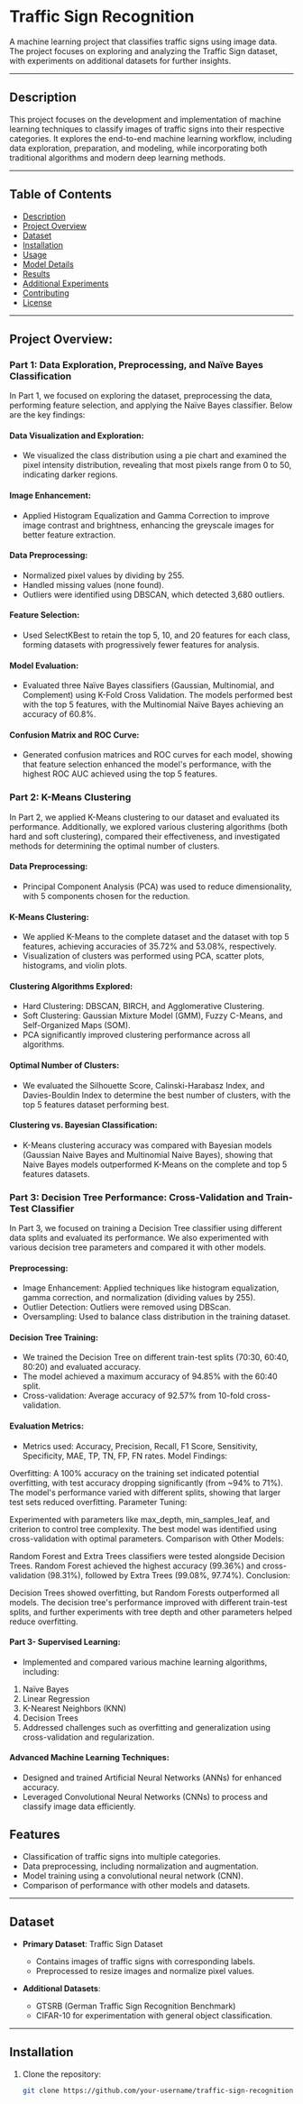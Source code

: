 # Traffic Sign Recognition

A machine learning project that classifies traffic signs using image data. The project focuses on exploring and analyzing the Traffic Sign dataset, with experiments on additional datasets for further insights.

---

## Description

This project focuses on the development and implementation of machine learning techniques to classify images of traffic signs into their respective categories. It explores the end-to-end machine learning workflow, including data exploration, preparation, and modeling, while incorporating both traditional algorithms and modern deep learning methods.

---

## Table of Contents

- [Description](#description)
- [Project Overview](#project-overview)
- [Dataset](#dataset)
- [Installation](#installation)
- [Usage](#usage)
- [Model Details](#model-details)
- [Results](#results)
- [Additional Experiments](#additional-experiments)
- [Contributing](#contributing)
- [License](#license)

---

## Project Overview:
### Part 1: Data Exploration, Preprocessing, and Naïve Bayes Classification
In Part 1, we focused on exploring the dataset, preprocessing the data, performing feature selection, and applying the Naïve Bayes classifier. Below are the key findings:

#### Data Visualization and Exploration:
- We visualized the class distribution using a pie chart and examined the pixel intensity distribution, revealing that most pixels range from 0 to 50, indicating darker regions.
#### Image Enhancement:
- Applied Histogram Equalization and Gamma Correction to improve image contrast and brightness, enhancing the greyscale images for better feature extraction.
#### Data Preprocessing:
- Normalized pixel values by dividing by 255.
- Handled missing values (none found).
- Outliers were identified using DBSCAN, which detected 3,680 outliers.
#### Feature Selection:
- Used SelectKBest to retain the top 5, 10, and 20 features for each class, forming datasets with progressively fewer features for analysis.
#### Model Evaluation:
- Evaluated three Naïve Bayes classifiers (Gaussian, Multinomial, and Complement) using K-Fold Cross Validation. The models performed best with the top 5 features, with the Multinomial Naïve Bayes achieving an accuracy of 60.8%.

#### Confusion Matrix and ROC Curve:
- Generated confusion matrices and ROC curves for each model, showing that feature selection enhanced the model's performance, with the highest ROC AUC achieved using the top 5 features.

### Part 2: K-Means Clustering
In Part 2, we applied K-Means clustering to our dataset and evaluated its performance. Additionally, we explored various clustering algorithms (both hard and soft clustering), compared their effectiveness, and investigated methods for determining the optimal number of clusters.

#### Data Preprocessing:
- Principal Component Analysis (PCA) was used to reduce dimensionality, with 5 components chosen for the reduction.

#### K-Means Clustering:
- We applied K-Means to the complete dataset and the dataset with top 5 features, achieving accuracies of 35.72% and 53.08%, respectively.
- Visualization of clusters was performed using PCA, scatter plots, histograms, and violin plots.

#### Clustering Algorithms Explored:
- Hard Clustering: DBSCAN, BIRCH, and Agglomerative Clustering.
- Soft Clustering: Gaussian Mixture Model (GMM), Fuzzy C-Means, and Self-Organized Maps (SOM).
- PCA significantly improved clustering performance across all algorithms.
#### Optimal Number of Clusters:
- We evaluated the Silhouette Score, Calinski-Harabasz Index, and Davies-Bouldin Index to determine the best number of clusters, with the top 5 features dataset performing best.

#### Clustering vs. Bayesian Classification:
- K-Means clustering accuracy was compared with Bayesian models (Gaussian Naive Bayes and Multinomial Naive Bayes), showing that Naive Bayes models outperformed K-Means on the complete and top 5 features datasets.

### Part 3: Decision Tree Performance: Cross-Validation and Train-Test Classifier
In Part 3, we focused on training a Decision Tree classifier using different data splits and evaluated its performance. We also experimented with various decision tree parameters and compared it with other models.

#### Preprocessing:
- Image Enhancement: Applied techniques like histogram equalization, gamma correction, and normalization (dividing values by 255).
- Outlier Detection: Outliers were removed using DBScan.
- Oversampling: Used to balance class distribution in the training dataset.
#### Decision Tree Training:
- We trained the Decision Tree on different train-test splits (70:30, 60:40, 80:20) and evaluated accuracy.
- The model achieved a maximum accuracy of 94.85% with the 60:40 split.
- Cross-validation: Average accuracy of 92.57% from 10-fold cross-validation.

#### Evaluation Metrics:
- Metrics used: Accuracy, Precision, Recall, F1 Score, Sensitivity, Specificity, MAE, TP, TN, FP, FN rates.
Model Findings:

Overfitting: A 100% accuracy on the training set indicated potential overfitting, with test accuracy dropping significantly (from ~94% to 71%).
The model's performance varied with different splits, showing that larger test sets reduced overfitting.
Parameter Tuning:

Experimented with parameters like max_depth, min_samples_leaf, and criterion to control tree complexity.
The best model was identified using cross-validation with optimal parameters.
Comparison with Other Models:

Random Forest and Extra Trees classifiers were tested alongside Decision Trees.
Random Forest achieved the highest accuracy (99.36%) and cross-validation (98.31%), followed by Extra Trees (99.08%, 97.74%).
Conclusion:

Decision Trees showed overfitting, but Random Forests outperformed all models.
The decision tree's performance improved with different train-test splits, and further experiments with tree depth and other parameters helped reduce overfitting.








#### Part 3- Supervised Learning:
* Implemented and compared various machine learning algorithms, including:
1. Naïve Bayes
2. Linear Regression
3. K-Nearest Neighbors (KNN)
4. Decision Trees
5. Addressed challenges such as overfitting and generalization using cross-validation and regularization.

#### Advanced Machine Learning Techniques:
* Designed and trained Artificial Neural Networks (ANNs) for enhanced accuracy.
* Leveraged Convolutional Neural Networks (CNNs) to process and classify image data efficiently.



## Features

- Classification of traffic signs into multiple categories.
- Data preprocessing, including normalization and augmentation.
- Model training using a convolutional neural network (CNN).
- Comparison of performance with other models and datasets.

---

## Dataset

- **Primary Dataset**: Traffic Sign Dataset
  - Contains images of traffic signs with corresponding labels.
  - Preprocessed to resize images and normalize pixel values.
  
- **Additional Datasets**:
  - GTSRB (German Traffic Sign Recognition Benchmark)
  - CIFAR-10 for experimentation with general object classification.

---

## Installation

1. Clone the repository:
   ```bash
   git clone https://github.com/your-username/traffic-sign-recognition.git
